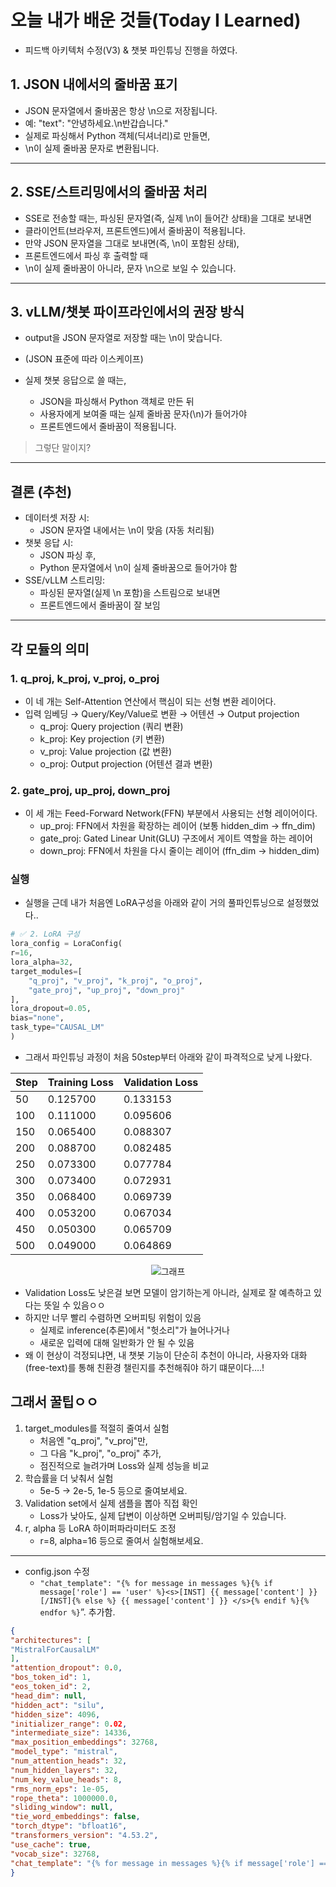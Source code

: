# 오늘 내가 배운 것들(Today I Learned)

- 피드백 아키텍처 수정(V3) & 챗봇 파인튜닝 진행을 하였다.

## 1. JSON 내에서의 줄바꿈 표기

- JSON 문자열에서 줄바꿈은 항상 \n으로 저장됩니다.
- 예: "text": "안녕하세요.\n반갑습니다."
- 실제로 파싱해서 Python 객체(딕셔너리)로 만들면,
- \n이 실제 줄바꿈 문자로 변환됩니다.

---

## 2. SSE/스트리밍에서의 줄바꿈 처리

- SSE로 전송할 때는, 파싱된 문자열(즉, 실제 \n이 들어간 상태)을 그대로 보내면
- 클라이언트(브라우저, 프론트엔드)에서 줄바꿈이 적용됩니다.
- 만약 JSON 문자열을 그대로 보내면(즉, \n이 포함된 상태),
- 프론트엔드에서 파싱 후 출력할 때
- \n이 실제 줄바꿈이 아니라, 문자 \n으로 보일 수 있습니다.

---

## 3. vLLM/챗봇 파이프라인에서의 권장 방식

- output을 JSON 문자열로 저장할 때는 \n이 맞습니다.

- (JSON 표준에 따라 이스케이프)

- 실제 챗봇 응답으로 쓸 때는,
  - JSON을 파싱해서 Python 객체로 만든 뒤
  - 사용자에게 보여줄 때는 실제 줄바꿈 문자(\n)가 들어가야
  - 프론트엔드에서 줄바꿈이 적용됩니다.

> 그렇단 말이지?

---

## 결론 (추천)

- 데이터셋 저장 시:
  - JSON 문자열 내에서는 \n이 맞음 (자동 처리됨)
- 챗봇 응답 시:
  - JSON 파싱 후,
  - Python 문자열에서 \n이 실제 줄바꿈으로 들어가야 함
- SSE/vLLM 스트리밍:
  - 파싱된 문자열(실제 \n 포함)을 스트림으로 보내면
  - 프론트엔드에서 줄바꿈이 잘 보임

---

## 각 모듈의 의미

### 1. q_proj, k_proj, v_proj, o_proj

- 이 네 개는 Self-Attention 연산에서 핵심이 되는 선형 변환 레이어다.
- 입력 임베딩 → Query/Key/Value로 변환 → 어텐션 → Output projection
  - q_proj: Query projection (쿼리 변환)
  - k_proj: Key projection (키 변환)
  - v_proj: Value projection (값 변환)
  - o_proj: Output projection (어텐션 결과 변환)

### 2. gate_proj, up_proj, down_proj

- 이 세 개는 Feed-Forward Network(FFN) 부분에서 사용되는 선형 레이어이다.
  - up_proj: FFN에서 차원을 확장하는 레이어 (보통 hidden_dim → ffn_dim)
  - gate_proj: Gated Linear Unit(GLU) 구조에서 게이트 역할을 하는 레이어
  - down_proj: FFN에서 차원을 다시 줄이는 레이어 (ffn_dim → hidden_dim)

### 실행

- 실행을 근데 내가 처음엔 LoRA구성을 아래와 같이 거의 풀파인튜닝으로 설정했었다..

```python
# ✅ 2. LoRA 구성
lora_config = LoraConfig(
r=16,
lora_alpha=32,
target_modules=[
    "q_proj", "v_proj", "k_proj", "o_proj",
    "gate_proj", "up_proj", "down_proj"
],
lora_dropout=0.05,
bias="none",
task_type="CAUSAL_LM"
)
```

- 그래서 파인튜닝 과정이 처음 50step부터 아래와 같이 파격적으로 낮게 나왔다.

<div align="center">

| **Step** | **Training Loss** | **Validation Loss** |
| -------- | ----------------- | ------------------- |
| 50       | 0.125700          | 0.133153            |
| 100      | 0.111000          | 0.095606            |
| 150      | 0.065400          | 0.088307            |
| 200      | 0.088700          | 0.082485            |
| 250      | 0.073300          | 0.077784            |
| 300      | 0.073400          | 0.072931            |
| 350      | 0.068400          | 0.069739            |
| 400      | 0.053200          | 0.067034            |
| 450      | 0.050300          | 0.065709            |
| 500      | 0.049000          | 0.064869            |

</div>

<p align="center">

<img src= "https://resv2.craft.do/user/full/641ffdb9-6693-37da-6dbd-e78e1756c2de/doc/3c17d71c-25ef-2249-36c5-6ac2c9747d25/C991F5D7-DBA2-4766-9321-D7E862C78755_2/d1YonEmq7rn2iyvwosiCGyeMwyYXo8YCppFyXlxD5VIz/Image.png" alt="그래프" />

</p>

- Validation Loss도 낮은걸 보면 모델이 암기하는게 아니라, 실제로 잘 예측하고 있다는 뜻일 수 있음ㅇㅇ
- 하지만 너무 빨리 수렴하면 오버피팅 위험이 있음
  - 실제로 inference(추론)에서 "헛소리"가 늘어나거나
  - 새로운 입력에 대해 일반화가 안 될 수 있음
- 왜 이 현상이 걱정되냐면, 내 챗봇 기능이 단순히 추천이 아니라, 사용자와 대화(free-text)를 통해 친환경 챌린지를 추천해줘야 하기 떄문이다….!

## 그래서 꿀팁ㅇㅇ

1. target_modules를 적절히 줄여서 실험
    - 처음엔 "q_proj", "v_proj"만,
    - 그 다음 "k_proj", "o_proj" 추가,
    - 점진적으로 늘려가며 Loss와 실제 성능을 비교
2. 학습률을 더 낮춰서 실험
    - 5e-5 → 2e-5, 1e-5 등으로 줄여보세요.
3. Validation set에서 실제 샘플을 뽑아 직접 확인
    - Loss가 낮아도, 실제 답변이 이상하면 오버피팅/암기일 수 있습니다.
4. r, alpha 등 LoRA 하이퍼파라미터도 조정
    - r=8, alpha=16 등으로 줄여서 실험해보세요.

---

+ config.json 수정
    - `"chat_template": "{% for message in messages %}{% if message['role'] == 'user' %}<s>[INST] {{ message['content'] }} [/INST]{% else %} {{ message['content'] }} </s>{% endif %}{% endfor %}`”. 추가함.

```json
{
"architectures": [
"MistralForCausalLM"
],
"attention_dropout": 0.0,
"bos_token_id": 1,
"eos_token_id": 2,
"head_dim": null,
"hidden_act": "silu",
"hidden_size": 4096,
"initializer_range": 0.02,
"intermediate_size": 14336,
"max_position_embeddings": 32768,
"model_type": "mistral",
"num_attention_heads": 32,
"num_hidden_layers": 32,
"num_key_value_heads": 8,
"rms_norm_eps": 1e-05,
"rope_theta": 1000000.0,
"sliding_window": null,
"tie_word_embeddings": false,
"torch_dtype": "bfloat16",
"transformers_version": "4.53.2",
"use_cache": true,
"vocab_size": 32768,
"chat_template": "{% for message in messages %}{% if message['role'] == 'user' %}<s>[INST] {{ message['content'] }} [/INST]{% else %} {{ message['content'] }} </s>{% endif %}{% endfor %}"
}
```